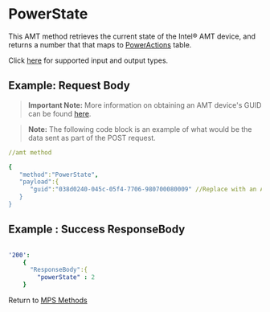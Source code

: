 # PowerState

This AMT method retrieves the current state of the Intel&reg; AMT device, and returns a number that that maps to [PowerActions](poweraction.md) table.

Click [here](types.md) for supported input and output types.

## Example: Request Body

>**Important Note:** More information on obtaining an AMT device's GUID can be found [here](../../Topics/guids.md).

>**Note:** The following code block is an example of what would be the data sent as part of the POST request. 

``` yaml
//amt method

{  
   "method":"PowerState",
   "payload":{  
      "guid":"038d0240-045c-05f4-7706-980700080009" //Replace with an AMT Device's GUID
   }
}
```
## Example : Success ResponseBody

``` yaml

'200':
    {
      "ResponseBody":{
		"powerState" : 2
	}

```

Return to [MPS Methods](../indexMPS.md)